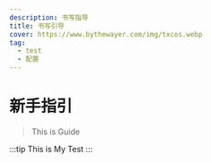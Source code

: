 ```yaml
---
description: 书写指导
title: 书写引导
cover: https://www.bythewayer.com/img/txcos.webp
tag:
  - test
  - 配置
---
```


# 新手指引

> This is Guide

:::tip
This is My Test
:::
